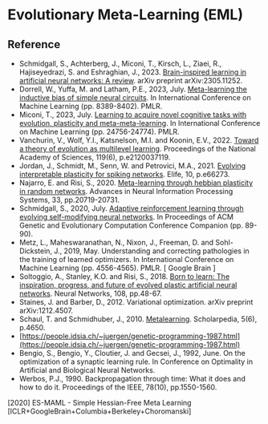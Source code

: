 # Evolutionary Meta-Learning (EML)

## Reference

* Schmidgall, S., Achterberg, J., Miconi, T., Kirsch, L., Ziaei, R., Hajiseyedrazi, S. and Eshraghian, J., 2023. [Brain-inspired learning in artificial neural networks: A review](https://arxiv.org/abs/2305.11252). arXiv preprint arXiv:2305.11252.
* Dorrell, W., Yuffa, M. and Latham, P.E., 2023, July. [Meta-learning the inductive bias of simple neural circuits](https://proceedings.mlr.press/v202/dorrell23a.html). In International Conference on Machine Learning (pp. 8389-8402). PMLR.
* Miconi, T., 2023, July. [Learning to acquire novel cognitive tasks with evolution, plasticity and meta-meta-learning](https://proceedings.mlr.press/v202/miconi23a.html). In International Conference on Machine Learning (pp. 24756-24774). PMLR.
* Vanchurin, V., Wolf, Y.I., Katsnelson, M.I. and Koonin, E.V., 2022. [Toward a theory of evolution as multilevel learning](https://www.pnas.org/doi/abs/10.1073/pnas.2120037119). Proceedings of the National Academy of Sciences, 119(6), p.e2120037119.
* Jordan, J., Schmidt, M., Senn, W. and Petrovici, M.A., 2021. [Evolving interpretable plasticity for spiking networks](https://elifesciences.org/articles/66273). Elife, 10, p.e66273.
* Najarro, E. and Risi, S., 2020. [Meta-learning through hebbian plasticity in random networks](https://proceedings.neurips.cc/paper/2020/hash/ee23e7ad9b473ad072d57aaa9b2a5222-Abstract.html). Advances in Neural Information Processing Systems, 33, pp.20719-20731.
* Schmidgall, S., 2020, July. [Adaptive reinforcement learning through evolving self-modifying neural networks](). In Proceedings of ACM Genetic and Evolutionary Computation Conference Companion (pp. 89-90).
* Metz, L., Maheswaranathan, N., Nixon, J., Freeman, D. and Sohl-Dickstein, J., 2019, May. Understanding and correcting pathologies in the training of learned optimizers. In International Conference on Machine Learning (pp. 4556-4565). PMLR. [ Google Brain ]
* Soltoggio, A., Stanley, K.O. and Risi, S., 2018. [Born to learn: The inspiration, progress, and future of evolved plastic artificial neural networks](https://www.sciencedirect.com/science/article/pii/S0893608018302120). Neural Networks, 108, pp.48-67.
* Staines, J. and Barber, D., 2012. Variational optimization. arXiv preprint arXiv:1212.4507.
* Schaul, T. and Schmidhuber, J., 2010. [Metalearning](http://www.scholarpedia.org/article/Metalearning). Scholarpedia, 5(6), p.4650.
* [https://people.idsia.ch/~juergen/genetic-programming-1987.html](https://people.idsia.ch/~juergen/genetic-programming-1987.html)
* Bengio, S., Bengio, Y., Cloutier, J. and Gecsei, J., 1992, June. On the optimization of a synaptic learning rule. In Conference on Optimality in Artificial and Biological Neural Networks.
* Werbos, P.J., 1990. Backpropagation through time: What it does and how to do it. Proceedings of the IEEE, 78(10), pp.1550-1560.


[2020] ES-MAML - Simple Hessian-Free Meta Learning [ICLR+GoogleBrain+Columbia+Berkeley+Choromanski]
